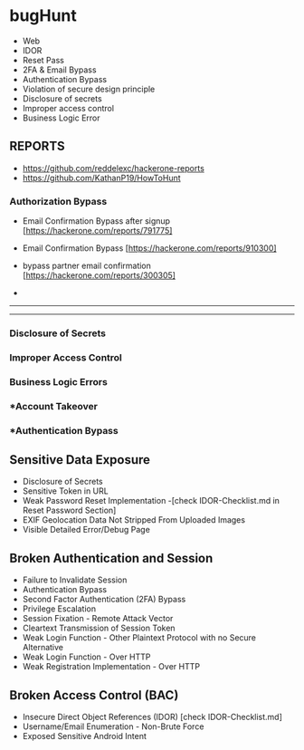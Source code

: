 # bugHunt
- Web
- IDOR
- Reset Pass
- 2FA & Email Bypass
- Authentication Bypass
- Violation of secure design principle
- Disclosure of secrets
- Improper access control
- Business Logic Error


## REPORTS
- https://github.com/reddelexc/hackerone-reports
- https://github.com/KathanP19/HowToHunt



### Authorization Bypass
- Email Confirmation Bypass after signup [https://hackerone.com/reports/791775]

- Email Confirmation Bypass [https://hackerone.com/reports/910300]

- bypass partner email confirmation [https://hackerone.com/reports/300305]

- 

-------------------------------------------------
-------------------------------------------------
### Disclosure of Secrets
### Improper Access Control
### Business Logic Errors
### *Account Takeover
### *Authentication Bypass

## Sensitive Data Exposure
- Disclosure of Secrets 
- Sensitive Token in URL
- Weak Password Reset Implementation -[check IDOR-Checklist.md in Reset Password Section]
- EXIF Geolocation Data Not Stripped From Uploaded Images
- Visible Detailed Error/Debug Page

## Broken Authentication and Session 
- Failure to Invalidate Session
- Authentication Bypass
- Second Factor Authentication (2FA) Bypass
- Privilege Escalation
- Session Fixation - Remote Attack Vector
- Cleartext Transmission of Session Token
- Weak Login Function - Other Plaintext Protocol with no Secure Alternative
- Weak Login Function - Over HTTP
- Weak Registration Implementation - Over HTTP

## Broken Access Control (BAC)
- Insecure Direct Object References (IDOR) [check IDOR-Checklist.md]
- Username/Email Enumeration - Non-Brute Force
- Exposed Sensitive Android Intent
